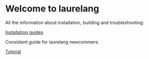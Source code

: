 # Welcome to laurelang

All the information about installation, building and troubleshooting:

[Installation guides](./installation.md)

Consistent guide for laurelang newcommers:

[Tutorial](./tutor.md)